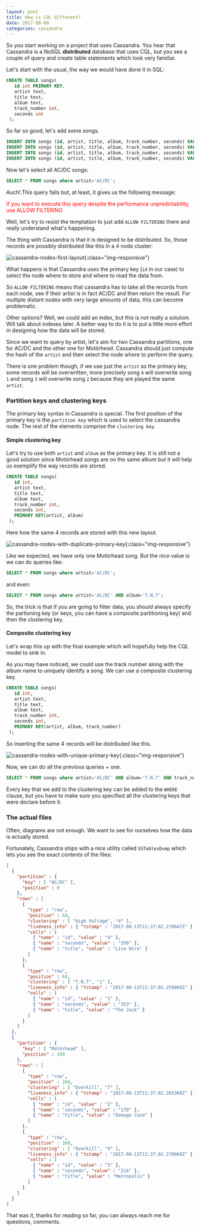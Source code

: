 ```yaml
---
layout: post
title: How is CQL different?
date: 2017-08-09
categories: cassandra
---
```



So you start working on a project that uses Cassandra. 
You hear that Cassandra is a NoSQL __distributed__ database that uses CQL, but you see a couple of query and create table statements which look very familiar. 

Let's start with the usual, the way we would have done it in SQL: 


```sql
CREATE TABLE songs(
   id int PRIMARY KEY,
   artist text,
   title text,
   album text,
   track_number int,
   seconds int
 );
```

So far so good, let's add some songs.  
```sql
INSERT INTO songs (id, artist, title, album, track_number, seconds) VALUES(1, 'AC/DC', 'The Jack', 'T.N.T', 1, 353);
INSERT INTO songs (id, artist, title, album, track_number, seconds) VALUES(2, 'Motörhead', 'Damage Case', 'Overkill', 7, 179);
INSERT INTO songs (id, artist, title, album, track_number, seconds) VALUES(3, 'Motörhead', 'Metropolis', 'Overkill', 9, 214);
INSERT INTO songs (id, artist, title, album, track_number, seconds) VALUES(4, 'AC/DC', 'Live Wire', 'High Voltage', 4, 350);
```

Now let's select all AC/DC songs:

```sql
SELECT * FROM songs where artist='AC/DC';
```  
Auch!.This query fails but, at least, it gives us the following message:

<span style="color:red">If you want to execute this query despite the performance unpredictability, use ALLOW FILTERING</span>

Well, let's try to resist the temptation to just add `ALLOW FILTERING` there and really understand what's happening.

The thing with Cassandra is that it is designed to be distributed. So, those records are possibly distributed like this in a 4 node cluster:

![cassandra-nodes-first-layout](/assets/img/cassandra-songs-first-layout.png){:class="img-responsive"}

What happens is that Cassandra uses the primary key (`id` in our case) to select the node where to store and where to read the data from. 

So `ALLOW FILTERING` means that cassandra has to take all the records from each node, see if their artist is in fact AC/DC and then return the result. For multiple distant nodes with very large amounts of data, this can become problematic.

Other options? Well, we could add an index, but this is not really a solution. Will talk about indexes later. A better way to do it is to put a little more effort in designing how the data will be stored.  

Since we want to query by artist, let's aim for two Cassandra partitions, one for AC/DC and the other one for Motörhead. Cassandra should just compute the hash of the `artist` and then select the node where to perform the query.

There is one problem though, if we use just the `artist` as the primary key, some records will be overwritten, more precisely song `4` will overwrite song `1` and song `3` will overwrite song `2` because they are played the same `artist`.

### Partition keys and clustering keys

The primary key syntax in Cassandra is special. The first position of the primary key is the `partition key` which is used to select the cassandra node. The rest of the elements comprise the `clustering key`. 

#### Simple clustering key

Let's try to use both `artist` and `album` as the primary key. It is still not a good solution since Motörhead songs are on the same album but it will help us exemplify the way records are stored.

```sql
CREATE TABLE songs(
   id int,
   artist text,
   title text,
   album text,
   track_number int,
   seconds int,
   PRIMARY KEY(artist, album)
 );
```

Here how the same 4 records are stored with this new layout. 

![cassandra-nodes-with-duplicate-primary-key](/assets/img/cassandra-nodes-primary-key-not-unique.png){:class="img-responsive"}


 Like we expected, we have only one Motörhead song. But the nice value is we can do queries like:

```sql
SELECT * FROM songs where artist='AC/DC';
```  

and even:


```sql
SELECT * FROM songs where artist='AC/DC' AND album='T.N.T';
```  

So, the trick is that if you are going to filter data, you should always specify the partioning key (or keys, you can have a composite partitioning key) and then the clustering key. 

#### Composite clustering key

Let's wrap this up with the final example which will hopefully help the CQL model to sink in. 

As you may have noticed, we could use the track number along with the album name to uniquely identify a song. We can use a composite clustering key.

```sql
CREATE TABLE songs(
   id int,
   artist text,
   title text,
   album text,
   track_number int,
   seconds int,
   PRIMARY KEY(artist, album, track_number)
 );
```

So inserting the same 4 records will be distributed like this. 


![cassandra-nodes-with-unique-primary-key](/assets/img/cassandra-nodes-primary-unique.png){:class="img-responsive"}

Now, we can do all the previous queries + one. 

```sql
SELECT * FROM songs where artist='AC/DC' AND album='T.N.T' AND track_number=1;
```  
Every key that we add to the clustering key can be added to the `WHERE` clause, but you have to make sure you specified all the clustering keys that were declare before it.


### The actual files 

Often, diagrams are not enough. We want to see for ourselves how the data is actually stored. 

Fortunately, Cassandra ships with a nice utility called `SSTablesDump` which lets you see the exact contents of the files: 

```json
[
  {
    "partition" : {
      "key" : [ "AC/DC" ],
      "position" : 0
    },
    "rows" : [
      {
        "type" : "row",
        "position" : 64,
        "clustering" : [ "High Voltage", "4" ],
        "liveness_info" : { "tstamp" : "2017-08-13T11:37:02.278647Z" },
        "cells" : [
          { "name" : "id", "value" : "4" },
          { "name" : "seconds", "value" : "350" },
          { "name" : "title", "value" : "Live Wire" }
        ]
      },
      {
        "type" : "row",
        "position" : 64,
        "clustering" : [ "T.N.T", "1" ],
        "liveness_info" : { "tstamp" : "2017-08-13T11:37:02.259084Z" },
        "cells" : [
          { "name" : "id", "value" : "1" },
          { "name" : "seconds", "value" : "353" },
          { "name" : "title", "value" : "The Jack" }
        ]
      }
    ]
  },
  {
    "partition" : {
      "key" : [ "Motörhead" ],
      "position" : 100
    },
    "rows" : [
      {
        "type" : "row",
        "position" : 166,
        "clustering" : [ "Overkill", "7" ],
        "liveness_info" : { "tstamp" : "2017-08-13T11:37:02.265368Z" },
        "cells" : [
          { "name" : "id", "value" : "2" },
          { "name" : "seconds", "value" : "179" },
          { "name" : "title", "value" : "Damage Case" }
        ]
      },
      {
        "type" : "row",
        "position" : 166,
        "clustering" : [ "Overkill", "9" ],
        "liveness_info" : { "tstamp" : "2017-08-13T11:37:02.270004Z" },
        "cells" : [
          { "name" : "id", "value" : "3" },
          { "name" : "seconds", "value" : "214" },
          { "name" : "title", "value" : "Metropolis" }
        ]
      }
    ]
  }
]
```

That was it, thanks for reading so far, you can always reach me for questions, comments.




